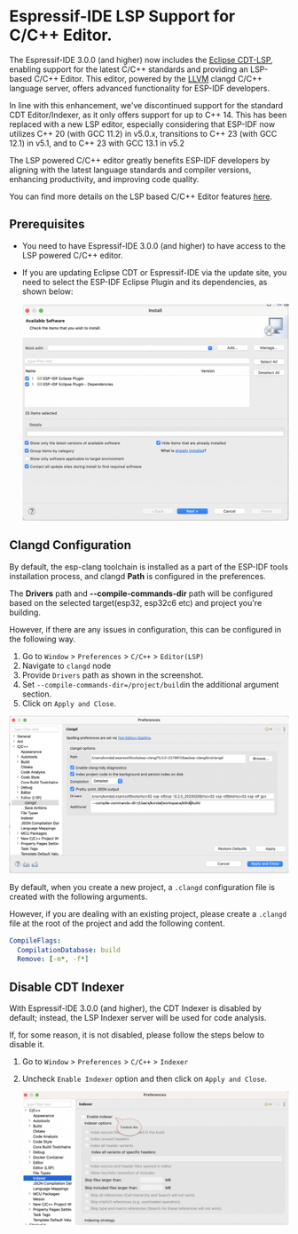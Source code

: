 # Espressif-IDE LSP Support for C/C++ Editor.

The Espressif-IDE 3.0.0 (and higher) now includes the [Eclipse CDT-LSP](https://github.com/eclipse-cdt/cdt-lsp/), enabling support for the latest C/C++ standards and providing an LSP-based C/C++ Editor. This editor, powered by the [LLVM](https://clangd.llvm.org/) clangd C/C++ language server, offers advanced functionality for ESP-IDF developers.

In line with this enhancement, we've discontinued support for the standard CDT Editor/Indexer, as it only offers support for up to C++ 14. This has been replaced with a new LSP editor, especially considering that ESP-IDF now utilizes C++ 20 (with GCC 11.2) in v5.0.x, transitions to C++ 23 (with GCC 12.1) in v5.1, and to C++ 23 with GCC 13.1 in v5.2

The LSP powered C/C++ editor greatly benefits ESP-IDF developers by aligning with the latest language standards and compiler versions, enhancing productivity, and improving code quality.

You can find more details on the LSP based C/C++ Editor features [here](https://github.com/eclipse-cdt/cdt-lsp/).

## Prerequisites
* You need to have Espressif-IDE 3.0.0 (and higher) to have access to the LSP powered C/C++ editor. 
* If you are updating Eclipse CDT or Espressif-IDE via the update site, you need to select the ESP-IDF Eclipse Plugin and its dependencies, as shown below:

 	![](images/clangd/cdtlsp_updatesite.png)

## Clangd Configuration

By default, the esp-clang toolchain is installed as a part of the ESP-IDF tools installation process, and clangd **Path** is configured in the preferences.

The **Drivers** path and **--compile-commands-dir** path will be configured based on the selected target(esp32, esp32c6 etc) and project you're building.

However, if there are any issues in configuration, this can be configured in the following way.


1. Go to `Window` > `Preferences` > `C/C++` > `Editor(LSP)`
2. Navigate to `clangd` node
3. Provide `Drivers` path as shown in the screenshot.
4. Set `--compile-commands-dir=/project/build`in the additional argument section.
5. Click on `Apply and Close`.

 ![Configuration settings for clangd in Espressif-IDE](images/clangd/clangd_config.png)

By default, when you create a new project, a `.clangd` configuration file is created with the following arguments.

However, if you are dealing with an existing project, please create a `.clangd` file at the root of the project and add the following content.

```yaml
CompileFlags:
  CompilationDatabase: build
  Remove: [-m*, -f*]
```	

## Disable CDT Indexer
With Espressif-IDE 3.0.0 (and higher), the CDT Indexer is disabled by default; instead, the LSP Indexer server will be used for code analysis.

If, for some reason, it is not disabled, please follow the steps below to disable it.

1. Go to `Window` > `Preferences` > `C/C++` > `Indexer`
2. Uncheck `Enable Indexer` option and then click on `Apply and Close`.
   
   
   ![](images/clangd/cdt_indexer_disable.png)

